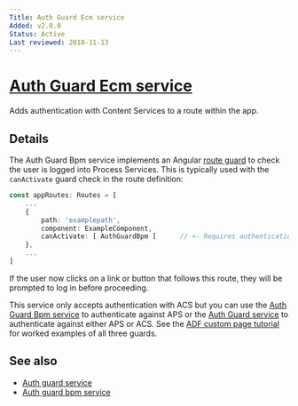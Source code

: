```yaml
---
Title: Auth Guard Ecm service
Added: v2.0.0
Status: Active
Last reviewed: 2018-11-13
---
```


# [Auth Guard Ecm service](../../../lib/core/services/auth-guard-ecm.service.ts "Defined in auth-guard-ecm.service.ts")

Adds authentication with Content Services to a route within the app.

## Details

The Auth Guard Bpm service implements an Angular
[route guard](https://angular.io/guide/router#milestone-5-route-guards)
to check the user is logged into Process Services. This is typically used with the
`canActivate` guard check in the route definition:

```ts
const appRoutes: Routes = [
    ...
    {
        path: 'examplepath',
        component: ExampleComponent,
        canActivate: [ AuthGuardBpm ]      // <- Requires authentication for this route.
    },
    ...
]
```

If the user now clicks on a link or button that follows this route, they will be prompted
to log in before proceeding.

This service only accepts authentication with ACS but you can use the
[Auth Guard Bpm service](auth-guard-bpm.service.md) to authenticate
against APS or the [Auth Guard service](auth-guard.service.md) to authenticate against
either APS or ACS. See the
[ADF custom page tutorial](https://community.alfresco.com/docs/DOC-6628-adf-105-creating-custom-pages-and-components)
for worked examples of all three guards.

## See also

-   [Auth guard service](auth-guard.service.md)
-   [Auth guard bpm service](auth-guard-bpm.service.md)
